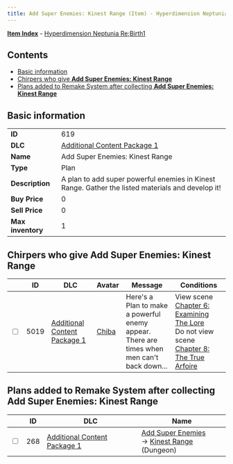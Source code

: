 ```yaml
---
title: Add Super Enemies: Kinest Range (Item) - Hyperdimension Neptunia Re;Birth1
---
```


[**Item Index**](/neptunia/rb1/item/index.html) - [Hyperdimension Neptunia Re;Birth1](/neptunia/rb1)

## Contents

- [Basic information](#basic-information)
- [Chirpers who give **Add Super Enemies: Kinest Range**](#chirpers-who-give-add-super-enemies-kinest-range)
- [Plans added to Remake System after collecting **Add Super Enemies: Kinest Range**](#plans-added-to-remake-system-after-collecting-add-super-enemies-kinest-range)
## Basic information

|   |   |
| -- | -- |
| **ID** | 619 |
| **DLC** | [Additional Content Package 1](/neptunia/rb1/dlc/10-pack1.html) |
| **Name** | Add Super Enemies: Kinest Range |
| **Type** | Plan |
| **Description** | A plan to add super powerful enemies in Kinest Range. Gather the listed materials and develop it! |
| **Buy Price** | 0 |
| **Sell Price** | 0 |
| **Max inventory** | 1 |


## Chirpers who give **Add Super Enemies: Kinest Range**

|    | ID | DLC | Avatar | Message | Conditions |
| -- | -- | --- | ------ | ------- | ---------- |
| <input type="checkbox" id="rb1-chirper-event-10-5019" class="trackbox" /> | 5019 | [Additional Content Package 1](/neptunia/rb1/dlc/10-pack1.html) | [Chiba](/neptunia/rb1/undefined/1-219-chiba.html) | Here's a Plan to make a powerful enemy appear.<br />There are times when men can't back down... | View scene [Chapter 6: Examining The Lore](/neptunia/rb1/scene/1-603-chapter-6-examining-the-lore.html)<br />Do not view scene [Chapter 8: The True Arfoire](/neptunia/rb1/scene/1-807-chapter-8-the-true-arfoire.html) |


## Plans added to Remake System after collecting **Add Super Enemies: Kinest Range**

|    | ID | DLC | Name |
| -- | -- | --- | ---- |
| <input type="checkbox" id="rb1-remake-10-268" class="trackbox" /> | 268 | [Additional Content Package 1](/neptunia/rb1/dlc/10-pack1.html) | [Add Super Enemies](/neptunia/rb1/remake/10-268-add-super-enemies.html)<br /> → [Kinest Range](/neptunia/rb1/dungeon/1-114-kinest-range.html) (Dungeon) |
